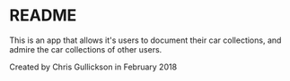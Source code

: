 # README

This is an app that allows it's users to document their car collections, and admire the car collections of other users.

Created by Chris Gullickson in February 2018
